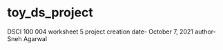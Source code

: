 # toy_ds_project
DSCI 100 004 worksheet 5 
project creation date- October 7, 2021
author- Sneh Agarwal
